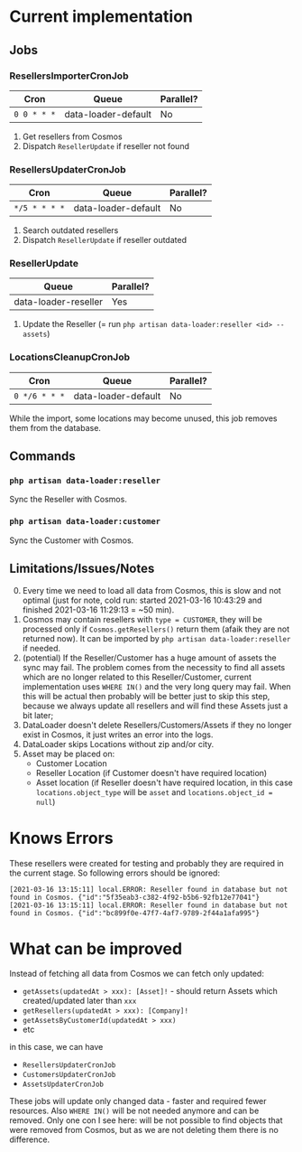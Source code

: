 # Current implementation

## Jobs

### ResellersImporterCronJob

| Cron           | Queue                 | Parallel? |
| -------------- | --------------------- | --------- |
| `0 0 * * *`    | data-loader-default   | No        |

1. Get resellers from Cosmos
2. Dispatch `ResellerUpdate` if reseller not found


### ResellersUpdaterCronJob

| Cron           | Queue                 | Parallel? |
| -------------- | --------------------- | --------- |
| `*/5 * * * *`  | data-loader-default   | No        |

1. Search outdated resellers
2. Dispatch `ResellerUpdate` if reseller outdated


### ResellerUpdate

| Queue                 | Parallel? |
| --------------------- | --------- |
| data-loader-reseller  | Yes       |

1. Update the Reseller (= run `php artisan data-loader:reseller <id> --assets`)


### LocationsCleanupCronJob

| Cron           | Queue                 | Parallel? |
| -------------- | --------------------- | --------- |
| `0 */6 * * *`  | data-loader-default   | No        |

While the import, some locations may become unused, this job removes them from the database.


## Commands

### `php artisan data-loader:reseller`

Sync the Reseller with Cosmos.


### `php artisan data-loader:customer`

Sync the Customer with Cosmos.


## Limitations/Issues/Notes

0. Every time we need to load all data from Cosmos, this is slow and not optimal (just for note, cold run: started 2021-03-16 10:43:29 and finished 2021-03-16 11:29:13 = ~50 min).
1. Cosmos may contain resellers with `type = CUSTOMER`, they will be processed only if `Cosmos.getResellers()` return them (afaik they are not returned now). It can be imported by `php artisan data-loader:reseller` if needed.
2. (potential) If the Reseller/Customer has a huge amount of assets the sync may fail. The problem comes from the necessity to find all assets which are no longer related to this Reseller/Customer, current implementation uses `WHERE IN()` and the very long query may fail. When this will be actual then probably will be better just to skip this step, because we always update all resellers and will find these Assets just a bit later;
3. DataLoader doesn't delete Resellers/Customers/Assets if they no longer exist in Cosmos, it just writes an error into the logs.
4. DataLoader skips Locations without zip and/or city.
5. Asset may be placed on:
    * Customer Location
    * Reseller Location (if Customer doesn't have required location)
    * Asset location (if Reseller doesn't have required location, in this case `locations.object_type` will be `asset` and `locations.object_id = null`)


# Knows Errors

These resellers were created for testing and probably they are required in the current stage. So following errors should be ignored:

```
[2021-03-16 13:15:11] local.ERROR: Reseller found in database but not found in Cosmos. {"id":"5f35eab3-c382-4f92-b5b6-92fb12e77041"} 
[2021-03-16 13:15:11] local.ERROR: Reseller found in database but not found in Cosmos. {"id":"bc899f0e-47f7-4af7-9789-2f44a1afa995"} 
```


# What can be improved

Instead of fetching all data from Cosmos we can fetch only updated:

* `getAssets(updatedAt > xxx): [Asset]!` - should return Assets which created/updated later than `xxx`
* `getResellers(updatedAt > xxx): [Company]!`
* `getAssetsByCustomerId(updatedAt > xxx)`
* etc

in this case, we can have

* `ResellersUpdaterCronJob`
* `CustomersUpdaterCronJob`
* `AssetsUpdaterCronJob`

These jobs will update only changed data - faster and required fewer resources. Also `WHERE IN()` will be not needed anymore and can be removed. Only one con I see here: will be not possible to find objects that were removed from Cosmos, but as we are not deleting them there is no difference.
